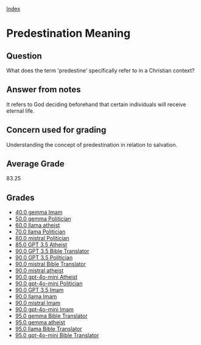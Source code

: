 
[Index](../index.md)
# Predestination Meaning
## Question
What does the term 'predestine' specifically refer to in a Christian context?

## Answer from notes
It refers to God deciding beforehand that certain individuals will receive eternal life.

## Concern used for grading
Understanding the concept of predestination in relation to salvation.

## Average Grade
83.25

## Grades
 * [40.0 gemma Imam](../answers/gemma_Imam/Predestination_Meaning.md)
 * [50.0 gemma Politician](../answers/gemma_Politician/Predestination_Meaning.md)
 * [60.0 llama atheist](../answers/llama_atheist/Predestination_Meaning.md)
 * [70.0 llama Politician](../answers/llama_Politician/Predestination_Meaning.md)
 * [80.0 mistral Politician](../answers/mistral_Politician/Predestination_Meaning.md)
 * [85.0 GPT 3.5 Atheist](../answers/GPT_3.5_Atheist/Predestination_Meaning.md)
 * [90.0 GPT 3.5 Bible Translator](../answers/GPT_3.5_Bible_Translator/Predestination_Meaning.md)
 * [90.0 GPT 3.5 Politician](../answers/GPT_3.5_Politician/Predestination_Meaning.md)
 * [90.0 mistral Bible Translator](../answers/mistral_Bible_Translator/Predestination_Meaning.md)
 * [90.0 mistral atheist](../answers/mistral_atheist/Predestination_Meaning.md)
 * [90.0 gpt-4o-mini Atheist](../answers/gpt-4o-mini_Atheist/Predestination_Meaning.md)
 * [90.0 gpt-4o-mini Politician](../answers/gpt-4o-mini_Politician/Predestination_Meaning.md)
 * [90.0 GPT 3.5 Imam](../answers/GPT_3.5_Imam/Predestination_Meaning.md)
 * [90.0 llama Imam](../answers/llama_Imam/Predestination_Meaning.md)
 * [90.0 mistral Imam](../answers/mistral_Imam/Predestination_Meaning.md)
 * [90.0 gpt-4o-mini Imam](../answers/gpt-4o-mini_Imam/Predestination_Meaning.md)
 * [95.0 gemma Bible Translator](../answers/gemma_Bible_Translator/Predestination_Meaning.md)
 * [95.0 gemma atheist](../answers/gemma_atheist/Predestination_Meaning.md)
 * [95.0 llama Bible Translator](../answers/llama_Bible_Translator/Predestination_Meaning.md)
 * [95.0 gpt-4o-mini Bible Translator](../answers/gpt-4o-mini_Bible_Translator/Predestination_Meaning.md)
